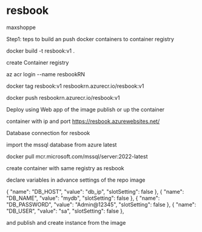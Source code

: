 # resbook

maxshoppe

Step1:
teps to build an push docker containers to container registry

docker build -t resbook:v1 .

create Container registry

az acr login --name resbookRN

docker tag resbook:v1 resbookrn.azurecr.io/resbook:v1

docker push resbookrn.azurecr.io/resbook:v1

Deploy using Web app of the image publish or up the container

container with ip and port https://resbook.azurewebsites.net/

Database connection for resbook

import the mssql database from azure latest

docker pull mcr.microsoft.com/mssql/server:2022-latest

create container with same registry as resbook

declare variables in advance settings of the repo image

{ "name": "DB_HOST", "value": "db_ip", "slotSetting": false }, { "name": "DB_NAME", "value": "mydb", "slotSetting": false }, { "name": "DB_PASSWORD", "value": "Admin@12345", "slotSetting": false }, { "name": "DB_USER", "value": "sa", "slotSetting": false },

and publish and create instance from the image

